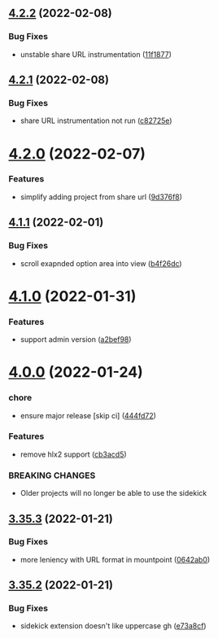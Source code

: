 ## [4.2.2](https://github.com/adobe/helix-sidekick-extension/compare/v4.2.1...v4.2.2) (2022-02-08)


### Bug Fixes

* unstable share URL instrumentation ([11f1877](https://github.com/adobe/helix-sidekick-extension/commit/11f18774e2ba486525dc2e44d97f04da9dfbe900))

## [4.2.1](https://github.com/adobe/helix-sidekick-extension/compare/v4.2.0...v4.2.1) (2022-02-08)


### Bug Fixes

* share URL instrumentation not run ([c82725e](https://github.com/adobe/helix-sidekick-extension/commit/c82725ef02f10f82cb61bbde5b876015233de291))

# [4.2.0](https://github.com/adobe/helix-sidekick-extension/compare/v4.1.1...v4.2.0) (2022-02-07)


### Features

* simplify adding project from share url ([9d376f8](https://github.com/adobe/helix-sidekick-extension/commit/9d376f8cf10630a15645f592837619b05aa085f7))

## [4.1.1](https://github.com/adobe/helix-sidekick-extension/compare/v4.1.0...v4.1.1) (2022-02-01)


### Bug Fixes

* scroll exapnded option area into view ([b4f26dc](https://github.com/adobe/helix-sidekick-extension/commit/b4f26dc83061195d606e969749cd41ca887050e5))

# [4.1.0](https://github.com/adobe/helix-sidekick-extension/compare/v4.0.0...v4.1.0) (2022-01-31)


### Features

* support admin version ([a2bef98](https://github.com/adobe/helix-sidekick-extension/commit/a2bef98e2ea97714016e7a22367c3b62285b1741))

# [4.0.0](https://github.com/adobe/helix-sidekick-extension/compare/v3.35.3...v4.0.0) (2022-01-24)


### chore

* ensure major release [skip ci] ([444fd72](https://github.com/adobe/helix-sidekick-extension/commit/444fd7247efb85d3bfa76973b85d1627feed06c5))


### Features

* remove hlx2 support ([cb3acd5](https://github.com/adobe/helix-sidekick-extension/commit/cb3acd50b1d223fe1b1b159fe34bb84b0a811f18))


### BREAKING CHANGES

* Older projects will no longer be able to use the sidekick

## [3.35.3](https://github.com/adobe/helix-sidekick-extension/compare/v3.35.2...v3.35.3) (2022-01-21)


### Bug Fixes

* more leniency with URL format in mountpoint ([0642ab0](https://github.com/adobe/helix-sidekick-extension/commit/0642ab03bb77ecf229485373466f2bbb6a64629a))

## [3.35.2](https://github.com/adobe/helix-sidekick-extension/compare/v3.35.1...v3.35.2) (2022-01-21)


### Bug Fixes

* sidekick extension doesn't like uppercase gh ([e73a8cf](https://github.com/adobe/helix-sidekick-extension/commit/e73a8cfd6c0ac39fb83eb883d5a00b599a5fc1f7))
